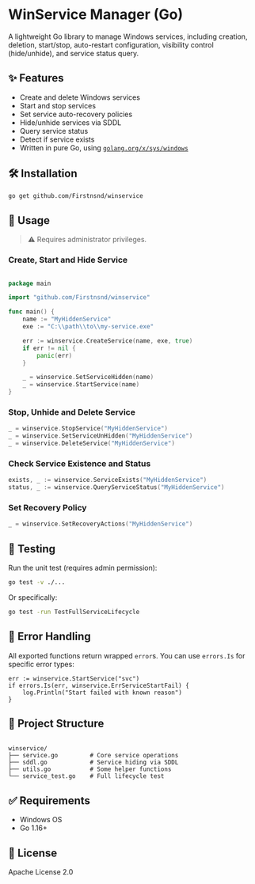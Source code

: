 # WinService Manager (Go)

A lightweight Go library to manage Windows services, including creation, deletion, start/stop, auto-restart configuration, visibility control (hide/unhide), and service status query.

## ✨ Features

- Create and delete Windows services
- Start and stop services
- Set service auto-recovery policies
- Hide/unhide services via SDDL
- Query service status
- Detect if service exists
- Written in pure Go, using [`golang.org/x/sys/windows`](https://pkg.go.dev/golang.org/x/sys/windows)

## 🛠 Installation

```bash
go get github.com/Firstnsnd/winservice
```

## 🚀 Usage

> ⚠ Requires administrator privileges.

### Create, Start and Hide Service

```go

package main

import "github.com/Firstnsnd/winservice"

func main() {
    name := "MyHiddenService"
    exe := "C:\\path\\to\\my-service.exe"

    err := winservice.CreateService(name, exe, true)
    if err != nil {
        panic(err)
    }

    _ = winservice.SetServiceHidden(name)
    _ = winservice.StartService(name)
}
```

### Stop, Unhide and Delete Service

```go
_ = winservice.StopService("MyHiddenService")
_ = winservice.SetServiceUnHidden("MyHiddenService")
_ = winservice.DeleteService("MyHiddenService")
```

### Check Service Existence and Status

```go
exists, _ := winservice.ServiceExists("MyHiddenService")
status, _ := winservice.QueryServiceStatus("MyHiddenService")
```

### Set Recovery Policy

```go
_ = winservice.SetRecoveryActions("MyHiddenService")
```

## 🧪 Testing

Run the unit test (requires admin permission):

```bash
go test -v ./...
```

Or specifically:

```bash
go test -run TestFullServiceLifecycle
```

## 🧩 Error Handling

All exported functions return wrapped `error`s. You can use `errors.Is` for specific error types:

```
err := winservice.StartService("svc")
if errors.Is(err, winservice.ErrServiceStartFail) {
	log.Println("Start failed with known reason")
}
```

## 📁 Project Structure

```

winservice/
├── service.go         # Core service operations
├── sddl.go            # Service hiding via SDDL
├── utils.go           # Some helper functions
└── service_test.go    # Full lifecycle test
```

## ✅ Requirements

- Windows OS
- Go 1.16+

## 📄 License

Apache License 2.0